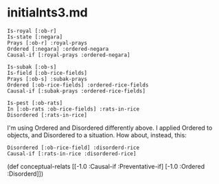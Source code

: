 initialnts3.md 
====

	Is-royal [:ob-r]
	Is-state [:negara]
	Prays [:ob-r] :royal-prays
	Ordered [:negara] :ordered-negara
	Causal-if [:royal-prays :ordered-negara]

	Is-subak [:ob-s]
	Is-field [:ob-rice-fields]
	Prays [:ob-s] :subak-prays
	Ordered [:ob-rice-fields] :ordered-rice-fields
	Causal-if [:subak-prays :ordered-rice-fields]

	Is-pest [:ob-rats]
	In [:ob-rats :ob-rice-fields] :rats-in-rice
	Disordered [:rats-in-rice]

I'm using Ordered and Disordered differently above.  I applied Ordered
to objects, and Disordered to a situation.  How about, instead, this:

	Disordered [:ob-rice-field] :disorderd-rice
	Causal-if [:rats-in-rice :disordered-rice]


(def conceptual-relats [[-1.0 :Causal-if :Preventative-if]
                        [-1.0 :Ordered :Disorderd]])


